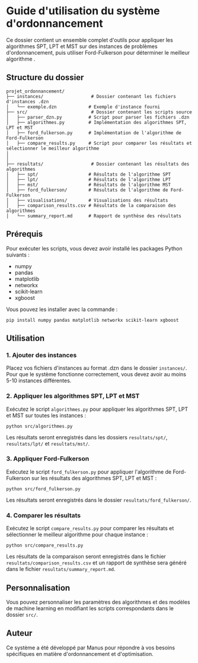 # Guide d'utilisation du système d'ordonnancement

Ce dossier contient un ensemble complet d'outils pour appliquer les algorithmes SPT, LPT et MST sur des instances de problèmes d'ordonnancement, puis utiliser Ford-Fulkerson pour déterminer le meilleur algorithme .

## Structure du dossier

```
projet_ordonnancement/
├── instances/                  # Dossier contenant les fichiers d'instances .dzn
│   └── exemple.dzn            # Exemple d'instance fourni
├── src/                        # Dossier contenant les scripts source
│   ├── parser_dzn.py          # Script pour parser les fichiers .dzn
│   ├── algorithmes.py         # Implémentation des algorithmes SPT, LPT et MST
│   ├── ford_fulkerson.py      # Implémentation de l'algorithme de Ford-Fulkerson
│   ├── compare_results.py     # Script pour comparer les résultats et sélectionner le meilleur algorithme
│   
│
├── resultats/                  # Dossier contenant les résultats des algorithmes
│   ├── spt/                   # Résultats de l'algorithme SPT
│   ├── lpt/                   # Résultats de l'algorithme LPT
│   ├── mst/                   # Résultats de l'algorithme MST
│   ├── ford_fulkerson/        # Résultats de l'algorithme de Ford-Fulkerson
│   ├── visualisations/        # Visualisations des résultats
│   ├── comparison_results.csv # Résultats de la comparaison des algorithmes
│   └── summary_report.md      # Rapport de synthèse des résultats
```

## Prérequis

Pour exécuter les scripts, vous devez avoir installé les packages Python suivants :
- numpy
- pandas
- matplotlib
- networkx
- scikit-learn
- xgboost

Vous pouvez les installer avec la commande :
```
pip install numpy pandas matplotlib networkx scikit-learn xgboost
```

## Utilisation

### 1. Ajouter des instances

Placez vos fichiers d'instances au format .dzn dans le dossier `instances/`. Pour que le système fonctionne correctement, vous devez avoir au moins 5-10 instances différentes.

### 2. Appliquer les algorithmes SPT, LPT et MST

Exécutez le script `algorithmes.py` pour appliquer les algorithmes SPT, LPT et MST sur toutes les instances :
```
python src/algorithmes.py
```

Les résultats seront enregistrés dans les dossiers `resultats/spt/`, `resultats/lpt/` et `resultats/mst/`.

### 3. Appliquer Ford-Fulkerson

Exécutez le script `ford_fulkerson.py` pour appliquer l'algorithme de Ford-Fulkerson sur les résultats des algorithmes SPT, LPT et MST :
```
python src/ford_fulkerson.py
```

Les résultats seront enregistrés dans le dossier `resultats/ford_fulkerson/`.

### 4. Comparer les résultats

Exécutez le script `compare_results.py` pour comparer les résultats et sélectionner le meilleur algorithme pour chaque instance :
```
python src/compare_results.py
```

Les résultats de la comparaison seront enregistrés dans le fichier `resultats/comparison_results.csv` et un rapport de synthèse sera généré dans le fichier `resultats/summary_report.md`.

## Personnalisation

Vous pouvez personnaliser les paramètres des algorithmes et des modèles de machine learning en modifiant les scripts correspondants dans le dossier `src/`.

## Auteur

Ce système a été développé par Manus pour répondre à vos besoins spécifiques en matière d'ordonnancement et d'optimisation.
